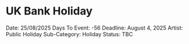# UK Bank Holiday

Date: 25/08/2025
Days To Event: -56
Deadline: August 4, 2025
Artist: Public Holiday
Sub-Category: Holiday
Status: TBC